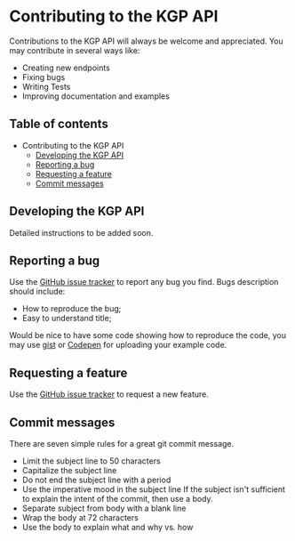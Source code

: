 # Contributing to the KGP API

Contributions to the KGP API will always be welcome and appreciated. You may contribute in several ways like:

* Creating new endpoints
* Fixing bugs
* Writing Tests
* Improving documentation and examples

## Table of contents

* Contributing to the KGP API
  * [Developing the KGP API](#developing-the-kgp-api)
  * [Reporting a bug](#reporting-a-bug)
  * [Requesting a feature](#requesting-a-feature)
  * [Commit messages](#commit-messages)

## Developing the KGP API

Detailed instructions to be added soon.

## Reporting a bug

Use the [GitHub issue tracker](https://github.com/ghostwriternr/api/issues) to report any bug you find.
Bugs description should include:

* How to reproduce the bug;
* Easy to understand title;

Would be nice to have some code showing how to reproduce the code, you may use [gist](https://gist.github.com) or [Codepen](https://codepen.io) for uploading your example code.

## Requesting a feature

Use the [GitHub issue tracker](https://github.com/ghostwriternr/api/issues) to request a new feature.

## Commit messages

There are seven simple rules for a great git commit message.
- Limit the subject line to 50 characters
- Capitalize the subject line
- Do not end the subject line with a period
- Use the imperative mood in the subject line
If the subject isn't sufficient to explain the intent of the commit, then use a body.
- Separate subject from body with a blank line
- Wrap the body at 72 characters
- Use the body to explain what and why vs. how

